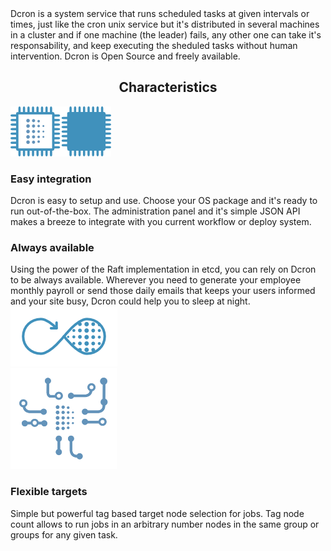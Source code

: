 <div class="jumbotron intro">
  Dcron is a system service that runs scheduled tasks at given intervals or times, just like the cron unix service but it's distributed in several machines in a cluster and if one machine (the leader) fails, any other one can take it's responsability, and keep executing the sheduled tasks without human intervention. Dcron is Open Source and freely available.
</div>

<center><h2>Characteristics</h2></center>

<div id="easy-integration" class="row vertical-align">
  <img src="img/integration.png" class="col-md-3"/>
  <div class="col-md-10">
    <h3>Easy integration</h3>
    Dcron is easy to setup and use. Choose your OS package and it's ready to run out-of-the-box. The administration panel and it's simple JSON API makes a breeze to integrate with you current workflow or deploy system.
  </div>
</div>

<div id="always-available" class="row vertical-align">
  <div class="col-md-10">
    <h3>Always available</h3>
    Using the power of the Raft implementation in etcd, you can rely on Dcron to be always available. Wherever you need to generate your employee monthly payroll or send those daily emails that keeps your users informed and your site busy, Dcron could help you to sleep at night.
  </div>
  <img src="img/available.png" class="col-md-3"/>
</div>

<div id="flexible-targets" class="row vertical-align">
  <img src="img/targets.png" class="col-md-3"/>
  <div class="col-md-10">
    <h3>Flexible targets</h3>
    Simple but powerful tag based target node selection for jobs. Tag node count allows to run jobs in an arbitrary number nodes in the same group or groups for any given task.
  </div>
</div>

